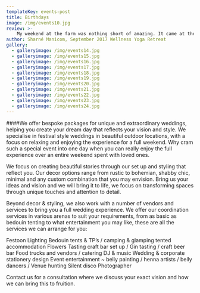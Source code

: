 ```yaml
---
templateKey: events-post
title: Birthdays
image: /img/events10.jpg
review: >-
    My weekend at the farm was nothing short of amazing. It came at the perfect time in my life when I was feeling rather depleted. Carly’s hospitality was incredible, she whips up the most amazing vegan meals that keep you on top of the world. The retreat is beautiful and the time spent with wonderful women allowed me to step into my power and break down trust barriers. Highly recommend for anyone needing relaxation and a bit of a reset. PS: the yoga and massages were also incredible! There’s too much to mention...... Just Go! It’ll be good for you
author: Sharné Manicom, September 2017 Wellness Yoga Retreat
gallery:
  - galleryimage: /img/events14.jpg
  - galleryimage: /img/events15.jpg
  - galleryimage: /img/events16.jpg
  - galleryimage: /img/events17.jpg
  - galleryimage: /img/events18.jpg
  - galleryimage: /img/events19.jpg
  - galleryimage: /img/events20.jpg
  - galleryimage: /img/events21.jpg
  - galleryimage: /img/events22.jpg
  - galleryimage: /img/events23.jpg
  - galleryimage: /img/events24.jpg
---
```

####We offer bespoke packages for unique and extraordinary weddings, helping you create your dream day that reflects your vision and style. We specialise in festival style weddings in beautiful outdoor locations, with a focus on relaxing and enjoying the experience for a full weekend. Why cram such a special event into one day when you can really enjoy the full experience over an entire weekend spent with loved ones.

We focus on creating beautiful stories through our set up and styling that reflect you. Our decor options range from rustic to bohemian, shabby chic, minimal and any custom combination that you may envision. Bring us your ideas and vision and we will bring it to life, we focus on transforming spaces through unique touches and attention to detail.

Beyond decor & styling, we also work with a number of vendors and services to bring you a full wedding experience. We offer our coordination services in various arenas to suit your requirements, from as basic as bedouin tenting to what entertainment you may like, these are all the services we can arrange for you:

Festoon Lighting
Bedouin tents & TP’s / camping & glamping tented accommodation
Flowers
Tasting craft bar set up / Gin tasting / craft beer bar
Food trucks and vendors / catering
DJ & music
Wedding & corporate stationery design
Event entertainment ~ belly painting / henna artists / belly dancers /
Venue hunting
Silent disco
Photographer

Contact us for a consultation where we discuss your exact vision and how we can bring this to fruition.
